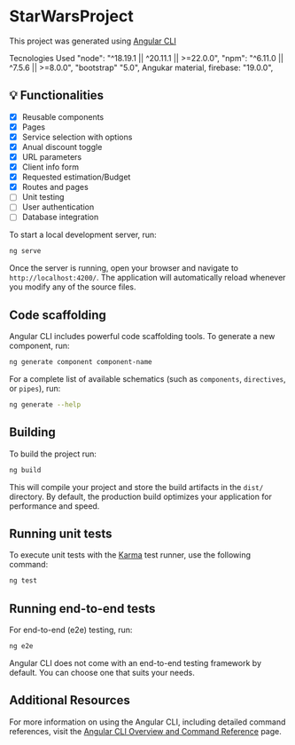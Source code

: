 # StarWarsProject

This project was generated using [Angular CLI](https://github.com/angular/angular-cli)

Tecnologies Used
"node": "^18.19.1 || ^20.11.1 || >=22.0.0",
"npm": "^6.11.0 || ^7.5.6 || >=8.0.0",
"bootstrap" "5.0",
Angukar material,
firebase: "19.0.0",

## 💡 Functionalities

- [x] Reusable components
- [x] Pages
- [x] Service selection with options
- [x] Anual discount toggle
- [x] URL parameters
- [x] Client info form
- [x] Requested estimation/Budget
- [x] Routes and pages
- [ ] Unit testing
- [ ] User authentication
- [ ] Database integration

To start a local development server, run:

```bash
ng serve
```

Once the server is running, open your browser and navigate to `http://localhost:4200/`. The application will automatically reload whenever you modify any of the source files.

## Code scaffolding

Angular CLI includes powerful code scaffolding tools. To generate a new component, run:

```bash
ng generate component component-name
```

For a complete list of available schematics (such as `components`, `directives`, or `pipes`), run:

```bash
ng generate --help
```

## Building

To build the project run:

```bash
ng build
```

This will compile your project and store the build artifacts in the `dist/` directory. By default, the production build optimizes your application for performance and speed.

## Running unit tests

To execute unit tests with the [Karma](https://karma-runner.github.io) test runner, use the following command:

```bash
ng test
```

## Running end-to-end tests

For end-to-end (e2e) testing, run:

```bash
ng e2e
```

Angular CLI does not come with an end-to-end testing framework by default. You can choose one that suits your needs.

## Additional Resources

For more information on using the Angular CLI, including detailed command references, visit the [Angular CLI Overview and Command Reference](https://angular.dev/tools/cli) page.
